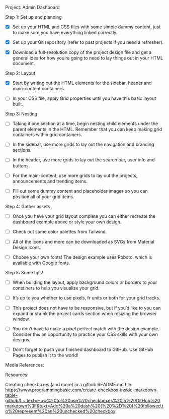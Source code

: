 Project: Admin Dashboard


Step 1: Set up and planning

- [x] Set up your HTML and CSS files with some simple dummy content, just to make sure you have everything linked correctly.
- [x] Set up your Git repository (refer to past projects if you need a refresher).
- [x] Download a full-resolution copy of the project design file and get a general idea for how you’re going to need to lay things out in your HTML document.


Step 2: Layout

- [x] Start by writing out the HTML elements for the sidebar, header and main-content containers.
- [ ] In your CSS file, apply Grid properties until you have this basic layout built.


Step 3: Nesting

- [ ] Taking it one section at a time, begin nesting child elements under the parent elements in the HTML. Remember that you can keep making grid containers within grid containers.
- [ ] In the sidebar, use more grids to lay out the navigation and branding sections.
- [ ] In the header, use more grids to lay out the search bar, user info and buttons.
- [ ] For the main-content, use more grids to lay out the projects, announcements and trending items.
- [ ] Fill out some dummy content and placeholder images so you can position all of your grid items.


Step 4: Gather assets

- [ ] Once you have your grid layout complete you can either recreate the dashboard example above or style your own design.
- [ ] Check out some color palettes from Tailwind.
- [ ] All of the icons and more can be downloaded as SVGs from Material Design Icons.
- [ ] Choose your own fonts! The design example uses Roboto, which is available with Google fonts.


Step 5: Some tips!

- [ ] When building the layout, apply background colors or borders to your containers to help you visualize your grid.
- [ ] It’s up to you whether to use pixels, fr units or both for your grid tracks.
- [ ] This project does not have to be responsive, but if you’d like to you can expand or shrink the project cards section when resizing the browser window.
- [ ] You don’t have to make a pixel perfect match with the design example. Consider this an opportunity to practice your CSS skills with your own designs.
- [ ] Don’t forget to push your finished dashboard to GitHub. Use GitHub Pages to publish it to the world!


Media References:


Resources: 

Creating checkboxes (and more) in a github README.md file:
https://www.programmingbasic.com/create-checkbox-inside-markdown-table-github#:~:text=How%20to%20use%20checkboxes%20in%20GitHub%20markdown%3F&text=Add%20a%20dash%20(%20%2D%20)%20followed,to%20represent%20an%20unchecked%20checkbox.
